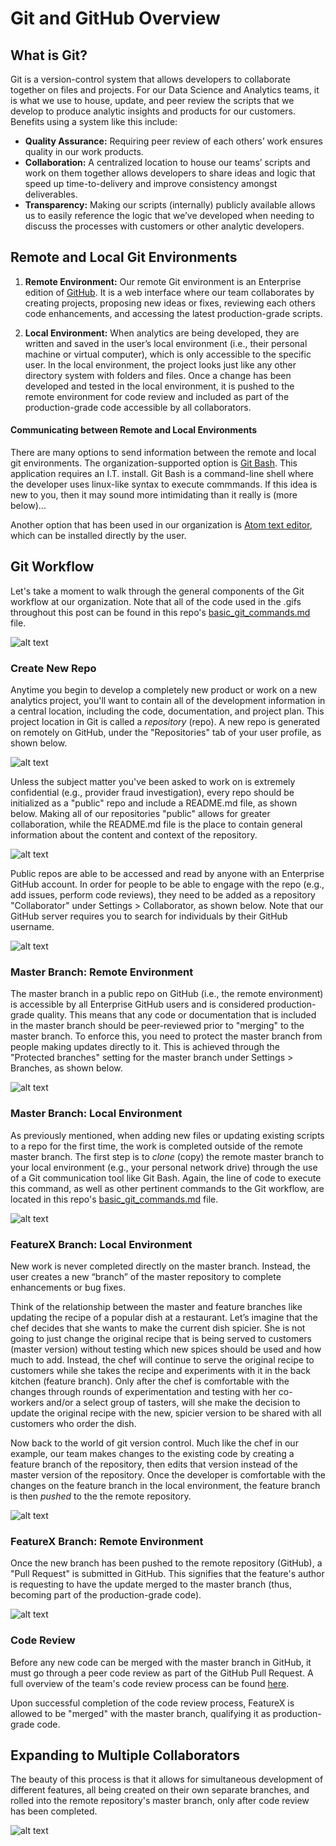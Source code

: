 # Git and GitHub Overview

## What is Git?

Git is a version-control system that allows developers to collaborate together on files and projects. For our Data Science and Analytics teams, it is what we use to house, update, and peer review the scripts that we develop to produce analytic insights and products for our customers. Benefits using a system like this include:

- **Quality Assurance:** Requiring peer review of each others’ work ensures quality in our work products.
- **Collaboration:** A centralized location to house our teams’ scripts and work on them together allows developers to share ideas and logic that speed up time-to-delivery and improve consistency amongst deliverables.
- **Transparency:** Making our scripts (internally) publicly available allows us to easily reference the logic that we’ve developed when needing to discuss the processes with customers or other analytic developers.

## Remote and Local Git Environments

1. **Remote Environment:** Our remote Git environment is an Enterprise edition of [GitHub](https://github.com). It is a web interface where our team collaborates by creating projects, proposing new ideas or fixes, reviewing each others code enhancements, and accessing the latest production-grade scripts.

2. **Local Environment:** When analytics are being developed, they are written and saved in the user’s local environment (i.e., their personal machine or virtual computer), which is only accessible to the specific user. In the local environment, the project looks just like any other directory system with folders and files. Once a change has been developed and tested in the local environment, it is pushed to the remote environment for code review and included as part of the production-grade code accessible by all collaborators.

#### Communicating between Remote and Local Environments

There are many options to send information between the remote and local git environments. The organization-supported option is [Git Bash](https://git-scm.com/download/win). This application requires an I.T. install. Git Bash is a command-line shell where the developer uses linux-like syntax to execute commmands. If this idea is new to you, then it may sound more intimidating than it really is (more below)...

Another option that has been used in our organization is [Atom text editor](https://atom.io/), which can be installed directly by the user.

## Git Workflow

Let's take a moment to walk through the general components of the Git workflow at our organization. Note that all of the code used in the .gifs throughout this post can be found in this repo's [basic_git_commands.md](https://github.com/b-shelton/team_processes/git_processes/basic_git_commands.md) file.

![alt text](https://github.com/b-shelton/team_processes/blob/master/files/images/gitflow_single_branch.png)

### Create New Repo

Anytime you begin to develop a completely new product or work on a new analytics project, you'll want to contain all of the development information in a central location, including the code, documentation, and project plan. This project location in Git is called a _*repository*_ (repo). A new repo is generated on remotely on GitHub, under the "Repositories" tab of your user profile, as shown below.

![alt text](https://github.com/b-shelton/team_processes/blob/master/files/images/new_repo.gif)

Unless the subject matter you've been asked to work on is extremely confidential (e.g., provider fraud investigation), every repo should be initialized as a "public" repo and include a README.md file, as shown below. Making all of our repositories "public" allows for greater collaboration, while the README.md file is the place to contain general information about the content and context of the repository.

![alt text](https://github.com/b-shelton/team_processes/blob/master/files/images/readme_edit.gif)

Public repos are able to be accessed and read by anyone with an Enterprise GitHub account. In order for people to be able to engage with the repo (e.g., add issues, perform code reviews), they need to be added as a repository "Collaborator" under Settings > Collaborator, as shown below. Note that our GitHub server requires you to search for individuals by their GitHub username.

![alt text](https://github.com/b-shelton/team_processes/blob/master/files/images/collaborator.gif)

### Master Branch: Remote Environment

The master branch in a public repo on GitHub (i.e., the remote environment) is accessible by all Enterprise GitHub users and is considered production-grade quality. This means that any code or documentation that is included in the master branch should be peer-reviewed prior to "merging" to the master branch. To enforce this, you need to protect the master branch from people making updates directly to it. This is achieved through the "Protected branches" setting for the master branch under Settings > Branches, as shown below.

![alt text](https://github.com/b-shelton/team_processes/blob/master/files/images/branch_protect.gif)

### Master Branch: Local Environment

As previously mentioned, when adding new files or updating existing scripts to a repo for the first time, the work is completed outside of the remote master branch. The first step is to _*clone*_ (copy) the remote master branch to your local environment (e.g., your personal network drive) through the use of a Git communication tool like Git Bash. Again, the line of code to execute this command, as well as other pertinent commands to the Git workflow, are located in this repo's [basic_git_commands.md](https://github.com/b-shelton/team_processes/git_processes/basic_git_commands.md) file.

![alt text](https://github.com/b-shelton/team_processes/blob/master/files/images/git_clone.gif)

### FeatureX Branch: Local Environment

New work is never completed directly on the master branch. Instead, the user creates a new “branch” of the master repository to complete enhancements or bug fixes.

Think of the relationship between the master and feature branches like updating the recipe of a popular dish at a restaurant. Let’s imagine that the chef decides that she wants to make the current dish spicier. She is not going to just change the original recipe that is being served to customers (master version) without testing which new spices should be used and how much to add. Instead, the chef will continue to serve the original recipe to customers while she takes the recipe and experiments with it in the back kitchen (feature branch). Only after the chef is comfortable with the changes through rounds of experimentation and testing with her co-workers and/or a select group of tasters, will she make the decision to update the original recipe with the new, spicier version to be shared with all customers who order the dish.

Now back to the world of git version control. Much like the chef in our example, our team makes changes to the existing code by creating a feature branch of the repository, then edits that version instead of the master version of the repository. Once the developer is comfortable with the changes on the feature branch in the local environment, the feature branch is then _*pushed*_ to the the remote repository.

![alt text](https://github.com/b-shelton/team_processes/blob/master/files/images/git_push.gif)

### FeatureX Branch: Remote Environment

Once the new branch has been pushed to the remote repository (GitHub), a "Pull Request" is submitted in GitHub. This signifies that the feature's author is requesting to have the update merged to the master branch (thus, becoming part of the production-grade code).

![alt text](https://github.com/b-shelton/team_processes/blob/master/files/images/pull_request.gif)

### Code Review

Before any new code can be merged with the master branch in GitHub, it must go through a peer code review as part of the GitHub Pull Request. A full overview of the team's code review process can be found [here](https://github.com/b-shelton/team_processes/git_processes/code_review).

Upon successful completion of the code review process, FeatureX is allowed to be "merged" with the master branch, qualifying it as production-grade code.

## Expanding to Multiple Collaborators

The beauty of this process is that it allows for simultaneous development of different features, all being created on their own separate branches, and rolled into the remote repository's master branch, only after code review has been completed.

![alt text](https://github.com/b-shelton/team_processes/blob/master/files/images/gitflow_multiple_branches.png)
